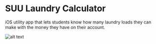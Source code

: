 # SUU Laundry Calculator

iOS utility app that lets students know how many laundry loads they can make with the money they have on their account. 

![alt text](https://ibb.co/mfAsdK)


